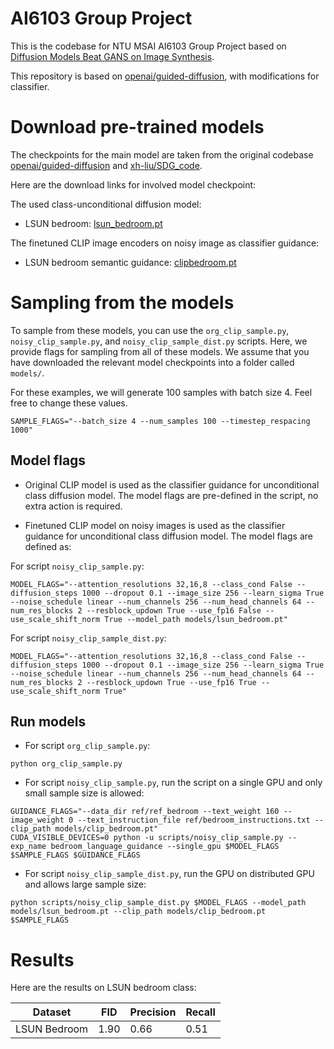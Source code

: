 # AI6103 Group Project

This is the codebase for NTU MSAI AI6103 Group Project based on [Diffusion Models Beat GANS on Image Synthesis](http://arxiv.org/abs/2105.05233).

This repository is based on [openai/guided-diffusion](https://github.com/openai/guided-diffusion), with modifications for classifier.

# Download pre-trained models

The checkpoints for the main model are taken from the original codebase [openai/guided-diffusion](https://github.com/openai/guided-diffusion) and [xh-liu/SDG_code](https://github.com/xh-liu/SDG_code).

Here are the download links for involved model checkpoint:

The used class-unconditional diffusion model:
 * LSUN bedroom: [lsun_bedroom.pt](https://openaipublic.blob.core.windows.net/diffusion/jul-2021/lsun_bedroom.pt)

The finetuned CLIP image encoders on noisy image as classifier guidance:
 * LSUN bedroom semantic guidance: [clipbedroom.pt](https://hkuhk-my.sharepoint.com/:u:/g/personal/xihuiliu_hku_hk/EfVpSVSjAhlEpsBCxSwkBnQByUvgNZqr38bxnG6bDHuOZQ?e=bOgCZT)


# Sampling from the models

To sample from these models, you can use the `org_clip_sample.py`, `noisy_clip_sample.py`, and `noisy_clip_sample_dist.py` scripts.
Here, we provide flags for sampling from all of these models.
We assume that you have downloaded the relevant model checkpoints into a folder called `models/`.

For these examples, we will generate 100 samples with batch size 4. Feel free to change these values.

```
SAMPLE_FLAGS="--batch_size 4 --num_samples 100 --timestep_respacing 1000"
```

## Model flags
 * Original CLIP model is used as the classifier guidance for unconditional class diffusion model. The model flags are pre-defined in the script, no extra action is required.

 * Finetuned CLIP model on noisy images is used as the classifier guidance for unconditional class diffusion model. The model flags are defined as:

 For script `noisy_clip_sample.py`:
 ```
 MODEL_FLAGS="--attention_resolutions 32,16,8 --class_cond False --diffusion_steps 1000 --dropout 0.1 --image_size 256 --learn_sigma True --noise_schedule linear --num_channels 256 --num_head_channels 64 --num_res_blocks 2 --resblock_updown True --use_fp16 False --use_scale_shift_norm True --model_path models/lsun_bedroom.pt"
 ```

 For script `noisy_clip_sample_dist.py`:
 ```
 MODEL_FLAGS="--attention_resolutions 32,16,8 --class_cond False --diffusion_steps 1000 --dropout 0.1 --image_size 256 --learn_sigma True --noise_schedule linear --num_channels 256 --num_head_channels 64 --num_res_blocks 2 --resblock_updown True --use_fp16 True --use_scale_shift_norm True"
```


## Run models
 * For script `org_clip_sample.py`:
 ```
 python org_clip_sample.py
 ```

 * For script `noisy_clip_sample.py`, run the script on a single GPU and only small sample size is allowed:
 ```
 GUIDANCE_FLAGS="--data_dir ref/ref_bedroom --text_weight 160 --image_weight 0 --text_instruction_file ref/bedroom_instructions.txt --clip_path models/clip_bedroom.pt"
 CUDA_VISIBLE_DEVICES=0 python -u scripts/noisy_clip_sample.py --exp_name bedroom_language_guidance --single_gpu $MODEL_FLAGS $SAMPLE_FLAGS $GUIDANCE_FLAGS
 ```

 * For script `noisy_clip_sample_dist.py`, run the GPU on distributed GPU and allows large sample size:
 ```
 python scripts/noisy_clip_sample_dist.py $MODEL_FLAGS --model_path models/lsun_bedroom.pt --clip_path models/clip_bedroom.pt $SAMPLE_FLAGS
 ```


# Results
Here are the results on LSUN bedroom class:

| Dataset      | FID  | Precision | Recall |
|--------------|------|-----------|--------|
| LSUN Bedroom | 1.90 | 0.66      | 0.51   |

